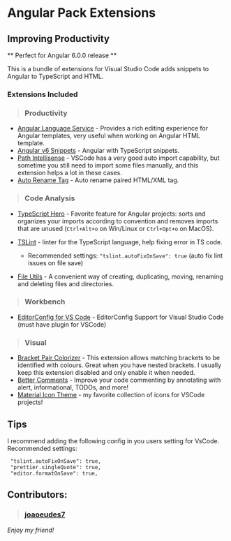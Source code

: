 # Angular Pack Extensions
## Improving Productivity

** Perfect for Angular 6.0.0 release **

This is a bundle of extensions for Visual Studio Code adds snippets to Angular to TypeScript and HTML.

### Extensions Included
> ### Productivity
* [Angular Language Service](https://marketplace.visualstudio.com/items?itemName=Angular.ng-template) - Provides a rich editing experience for Angular templates, very useful when working on Angular HTML template.
* [Angular v6 Snippets](https://marketplace.visualstudio.com/items?itemName=johnpapa.angular2) - Angular with TypeScript snippets.
* [Path Intellisense](https://marketplace.visualstudio.com/items?itemName=christian-kohler.path-intellisense) - VSCode has a very good auto import capability, but sometime you still need to import some files manually, and this extension helps a lot in these cases.
* [Auto Rename Tag](https://marketplace.visualstudio.com/items?itemName=formulahendry.auto-rename-tag) - Auto rename paired HTML/XML tag.
> ### Code Analysis
* [TypeScript Hero](https://marketplace.visualstudio.com/items?itemName=rbbit.typescript-hero) - Favorite feature for Angular projects: sorts and organizes your imports according to convention and removes imports that are unused (`Ctrl+Alt+o` on Win/Linux or `Ctrl+Opt+o` on MacOS).
* [TSLint](https://marketplace.visualstudio.com/items?itemName=eg2.tslint) - linter for the TypeScript language, help fixing error in TS code.
  - Recommended settings: `"tslint.autoFixOnSave": true` (auto fix lint issues on file save)

* [File Utils](https://marketplace.visualstudio.com/items?itemName=sleistner.vscode-fileutils) - A convenient way of creating, duplicating, moving, renaming and deleting files and directories.
> ### Workbench
* [EditorConfig for VS Code](https://marketplace.visualstudio.com/items?itemName=EditorConfig.editorconfig) - EditorConfig Support for Visual Studio Code (must have plugin for VSCode)
> ### Visual
* [Bracket Pair Colorizer](https://marketplace.visualstudio.com/items?itemName=CoenraadS.bracket-pair-colorizer) - This extension allows matching brackets to be identified with colours. Great when you have nested brackets. I usually keep this extension disabled and only enable it when needed.
* [Better Comments](https://marketplace.visualstudio.com/items?itemName=aaron-bond.better-comments) - Improve your code commenting by annotating with alert, informational, TODOs, and more!
* [Material Icon Theme](https://marketplace.visualstudio.com/items?itemName=PKief.material-icon-theme) - my favorite collection of icons for VSCode projects!

## Tips
I recommend adding the following config in you users setting for VsCode. Recommended settings:
 
     "tslint.autoFixOnSave": true,
     "prettier.singleQuote": true,
     "editor.formatOnSave": true,

 

## Contributors:
> ### [joaoeudes7](https://github.com/joaoeudes7)

*Enjoy my friend!*
